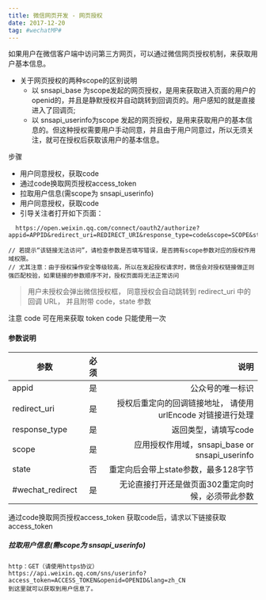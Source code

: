 ```yaml
---
title: 微信网页开发 - 网页授权
date: 2017-12-20
tag: #wechatMP#
---
```


如果用户在微信客户端中访问第三方网页，可以通过微信网页授权机制，来获取用户基本信息。

* 关于网页授权的两种scope的区别说明
  * 以 snsapi_base 为scope发起的网页授权，是用来获取进入页面的用户的openid的，并且是静默授权并自动跳转到回调页的。用户感知的就是直接进入了回调页;
  * 以 snsapi_userinfo为scope 发起的网页授权，是用来获取用户的基本信息的。但这种授权需要用户手动同意，并且由于用户同意过，所以无须关注，就可在授权后获取该用户的基本信息。

步骤
* 用户同意授权，获取code
* 通过code换取网页授权access_token
* 拉取用户信息(需scope为 snsapi_userinfo)
* 用户同意授权，获取code
* 引导关注者打开如下页面：

```
  https://open.weixin.qq.com/connect/oauth2/authorize?appid=APPID&redirect_uri=REDIRECT_URI&response_type=code&scope=SCOPE&state=STATE#wechat_redirect;

// 若提示“该链接无法访问”，请检查参数是否填写错误，是否拥有scope参数对应的授权作用域权限。
// 尤其注意：由于授权操作安全等级较高，所以在发起授权请求时，微信会对授权链接做正则强匹配校验，如果链接的参数顺序不对，授权页面将无法正常访问
```

> 用户未授权会弹出微信授权框， 同意授权会自动跳转到 redirect_uri 中的 回调 URL， 并且附带 code，state 参数

注意 code 可在用来获取 token code 只能使用一次

#### 参数说明
|参数|必须 |说明|
|---|---:|---:|
|appid	|是|	公众号的唯一标识|
|redirect_uri	|是|	授权后重定向的回调链接地址， 请使用 urlEncode 对链接进行处理|
|response_type	|是|	返回类型，请填写code|
|scope	|是	|应用授权作用域，snsapi_base or snsapi_userinfo
|state	|否	|重定向后会带上state参数，最多128字节|
|#wechat_redirect	|是	|无论直接打开还是做页面302重定向时候，必须带此参数|

通过code换取网页授权access_token
获取code后，请求以下链接获取access_token

##### 拉取用户信息(需scope为 snsapi_userinfo)
```
http：GET（请使用https协议） 
https://api.weixin.qq.com/sns/userinfo?access_token=ACCESS_TOKEN&openid=OPENID&lang=zh_CN
到这里就可以获取到用户信息了。
```

